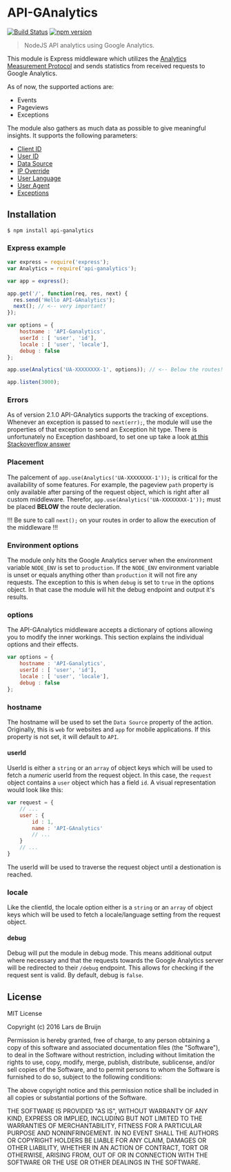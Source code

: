 # API-GAnalytics
[![Build Status](https://travis-ci.org/ldebruijn/API-GAnalytics.svg?branch=master)](https://travis-ci.org/ldebruijn/API-GAnalytics) [![npm version](https://badge.fury.io/js/api-ganalytics.svg)](https://badge.fury.io/js/api-ganalytics)

> NodeJS API analytics using Google Analytics.

This module is Express middleware which utilizes the [Analytics Measurement Protocol](https://developers.google.com/analytics/devguides/collection/protocol/v1/devguide#overview)
and sends statistics from received requests to Google Analytics.

As of now, the supported actions are:
* Events
* Pageviews
* Exceptions

The module also gathers as much data as possible to give meaningful insights. It supports the following parameters:
* [Client ID](https://developers.google.com/analytics/devguides/collection/protocol/v1/parameters#cid)
* [User ID](https://developers.google.com/analytics/devguides/collection/protocol/v1/parameters#uid)
* [Data Source](https://developers.google.com/analytics/devguides/collection/protocol/v1/parameters#ds)
* [IP Override](https://developers.google.com/analytics/devguides/collection/protocol/v1/parameters#uip)
* [User Language](https://developers.google.com/analytics/devguides/collection/protocol/v1/parameters#ul)
* [User Agent](https://developers.google.com/analytics/devguides/collection/protocol/v1/parameters#ua)
* [Exceptions](https://developers.google.com/analytics/devguides/collection/protocol/v1/parameters#exception)

## Installation

`$ npm install api-ganalytics`

### Express example

```js
var express = require('express');
var Analytics = require('api-ganalytics');

var app = express();

app.get('/', function(req, res, next) {
  res.send('Hello API-GAnalytics');
  next(); // <-- very important!
});

var options = {
    hostname : 'API-Ganalytics',
    userId : [ 'user', 'id'],
    locale : [ 'user', 'locale'],
    debug : false
};

app.use(Analytics('UA-XXXXXXXX-1', options)); // <-- Below the routes!

app.listen(3000);
```

### Errors
As of version 2.1.0 API-GAnalytics supports the tracking of exceptions. Whenever an exception is passed to `next(err);`, the module will
use the properties of that exception to send an Exception hit type. There is unfortunately no Exception dashboard, to set one up take a look
[at this Stackoverflow answer](http://stackoverflow.com/questions/21718481/report-for-exceptions-from-google-analytics-analytics-js-exception-tracking)

### Placement

The palcement of `app.use(Analytics('UA-XXXXXXXX-1'));` is critical for the availability of some features.
For example, the pageview `path` property is only available after parsing of the request object, which is right after all custom middleware.
Therefor, `app.use(Analytics('UA-XXXXXXXX-1'));` must be placed **BELOW** the route decleration.

!!! Be sure to call `next();` on your routes in order to allow the execution of the middleware !!!


### Environment options
The module only hits the Google Analytics server when the environment variable `NODE_ENV` is set to `production`.
If the `NODE_ENV` environment variable is unset or equals anything other than `production` it will not fire any requests.
The exception to this is when `debug` is set to `true` in the options object. In that case the module will hit the debug endpoint and
output it's results.

### options

The API-GAnalytics middleware accepts a dictionary of options allowing you to modify the inner workings.
This section explains the individual options and their effects.
```js
var options = {
    hostname : 'API-Ganalytics',
    userId : [ 'user', 'id'],
    locale : [ 'user', 'locale'],
    debug : false
};
```

### hostname
The hostname will be used to set the `Data Source` property of the action. Originally, this is `web` for websites and `app` for
mobile applications. If this property is not set, it will default to `API`.

#### userId
UserId is either a `string` or an `array` of object keys which will be used to fetch a _numeric_ userId from the request object.
In this case, the `request` object contains a `user` object which has a field `id`. A visual representation would look like this:
```js
var request = {
    // ...
    user : {
        id : 1,
        name : 'API-GAnalytics'
        // ...
    }
    // ...
}
```

The userId will be used to traverse the request object until a destionation is reached.

### locale
Like the clientId, the locale option either is a `string` or an `array` of object keys which will be used to fetch a locale/language setting
from the request object.

#### debug
Debug will put the module in debug mode. This means additional output where necessary and that the requests towards the Google
Analytics server will be redirected to their `/debug` endpoint. This allows for checking if the request sent is valid.
By default, debug is `false`.

## License

MIT License

Copyright (c) 2016 Lars de Bruijn

Permission is hereby granted, free of charge, to any person obtaining a copy
of this software and associated documentation files (the "Software"), to deal
in the Software without restriction, including without limitation the rights
to use, copy, modify, merge, publish, distribute, sublicense, and/or sell
copies of the Software, and to permit persons to whom the Software is
furnished to do so, subject to the following conditions:

The above copyright notice and this permission notice shall be included in all
copies or substantial portions of the Software.

THE SOFTWARE IS PROVIDED "AS IS", WITHOUT WARRANTY OF ANY KIND, EXPRESS OR
IMPLIED, INCLUDING BUT NOT LIMITED TO THE WARRANTIES OF MERCHANTABILITY,
FITNESS FOR A PARTICULAR PURPOSE AND NONINFRINGEMENT. IN NO EVENT SHALL THE
AUTHORS OR COPYRIGHT HOLDERS BE LIABLE FOR ANY CLAIM, DAMAGES OR OTHER
LIABILITY, WHETHER IN AN ACTION OF CONTRACT, TORT OR OTHERWISE, ARISING FROM,
OUT OF OR IN CONNECTION WITH THE SOFTWARE OR THE USE OR OTHER DEALINGS IN THE
SOFTWARE.
